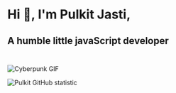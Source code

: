 # Hi 👋, I'm Pulkit Jasti,
## A humble little javaScript developer<br><br>
<img alt="Cyberpunk GIF" src="https://media.giphy.com/media/SrH2dlMmLt2qoxBNsT/giphy.gif" />

![Pulkit GitHub statistic](https://github-readme-stats.vercel.app/api?username=pulkit-jasti&show_icons=true)
